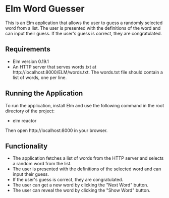 # Elm Word Guesser

This is an Elm application that allows the user to guess a randomly selected word from a list. The user is presented with the definitions of the word and can input their guess. If the user's guess is correct, they are congratulated.

## Requirements

* Elm version 0.19.1
* An HTTP server that serves words.txt at http://localhost:8000/ELM/words.txt. The words.txt file should contain a list of words, one per line.

## Running the Application

To run the application, install Elm and use the following command in the root directory of the project:

* elm reactor

Then open http://localhost:8000 in your browser.

## Functionality

* The application fetches a list of words from the HTTP server and selects a random word from the list.
* The user is presented with the definitions of the selected word and can input their guess.
* If the user's guess is correct, they are congratulated.
* The user can get a new word by clicking the "Next Word" button.
* The user can reveal the word by clicking the "Show Word" button.


